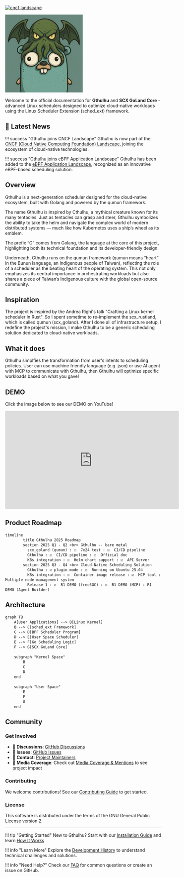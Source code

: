 <a href="https://landscape.cncf.io/?item=provisioning--automation-configuration--gthulhu" target="_blank"><img src="https://img.shields.io/badge/CNCF%20Landscape-5699C6?style=for-the-badge&logo=cncf&label=cncf" alt="cncf landscape" /></a>

<img src="https://raw.githubusercontent.com/Gthulhu/Gthulhu/main/assets/logo.png" width="250" alt="LOGO">

Welcome to the official documentation for **Gthulhu** and **SCX GoLand Core** - advanced Linux schedulers designed to optimize cloud-native workloads using the Linux Scheduler Extension (sched_ext) framework.

## 📰 Latest News

!!! success "Gthulhu joins CNCF Landscape"
    Gthulhu is now part of the [CNCF (Cloud Native Computing Foundation) Landscape](https://landscape.cncf.io/?item=provisioning--automation-configuration--gthulhu), joining the ecosystem of cloud-native technologies.

!!! success "Gthulhu joins eBPF Application Landscape"
    Gthulhu has been added to the [eBPF Application Landscape](https://ebpf.io/applications/), recognized as an innovative eBPF-based scheduling solution.



## Overview
Gthulhu is a next-generation scheduler designed for the cloud-native ecosystem, built with Golang and powered by the qumun framework.

The name Gthulhu is inspired by Cthulhu, a mythical creature known for its many tentacles. Just as tentacles can grasp and steer, Gthulhu symbolizes the ability to take the helm and navigate the complex world of modern distributed systems — much like how Kubernetes uses a ship’s wheel as its emblem.

The prefix “G” comes from Golang, the language at the core of this project, highlighting both its technical foundation and its developer-friendly design.

Underneath, Gthulhu runs on the qumun framework (qumun means “heart” in the Bunun language, an Indigenous people of Taiwan), reflecting the role of a scheduler as the beating heart of the operating system. This not only emphasizes its central importance in orchestrating workloads but also shares a piece of Taiwan’s Indigenous culture with the global open-source community.

## Inspiration
The project is inspired by the Andrea Righi's talk "Crafting a Linux kernel scheduler in Rust". So I spent sometime to re-implement the scx_rustland, which is called qumun (scx_goland). After I done all of infrastructure setup, I redefine the project's mission, I make Gthulhu to be a generic scheduling solution dedicated to cloud-native workloads.

## What it does
Gthulhu simplfies the transformation from user's intents to scheduling policies. User can use machine friendly language (e.g. json) or use AI agent with MCP to communicate with Gthulhu, then Gthulhu will optimize specific workloads based on what you gave!

## DEMO

Click the image below to see our DEMO on YouTube!

<iframe width="560" height="315" src="https://www.youtube.com/embed/p7cPlWHQrDY?si=WmI7TXsxTixD3E2C" title="YouTube video player" frameborder="0" allow="accelerometer; autoplay; clipboard-write; encrypted-media; gyroscope; picture-in-picture; web-share" referrerpolicy="strict-origin-when-cross-origin" allowfullscreen></iframe>

## Product Roadmap

```mermaid
timeline
        title Gthulhu 2025 Roadmap
        section 2025 Q1 - Q2 <br> Gthulhu -- bare metal 
          scx_goland (qumun) : ☑️  7x24 test : ☑️  CI/CD pipeline
          Gthulhu : ☑️  CI/CD pipeline : ☑️  Official doc
          K8s integration : ☑️  Helm chart support : ☑️  API Server
        section 2025 Q3 - Q4 <br> Cloud-Native Scheduling Solution
          Gthulhu : ☑️ plugin mode : ☑️  Running on Ubuntu 25.04
          K8s integration : ☑️  Container image release : ☑️  MCP tool : Multiple node management system
          Release 1 : ☑️  R1 DEMO (free5GC) : ☑️  R1 DEMO (MCP) : R1 DEMO (Agent Builder)
```

## Architecture

```mermaid
graph TB
    A[User Applications] --> B[Linux Kernel]
    B --> C[sched_ext Framework]
    C --> D[BPF Scheduler Program]
    D --> E[User Space Scheduler]
    E --> F[Go Scheduling Logic]
    F --> G[SCX GoLand Core]
    
    subgraph "Kernel Space"
        B
        C
        D
    end
    
    subgraph "User Space"
        E
        F
        G
    end
```


## Community

### Get Involved

- 💬 **Discussions**: [GitHub Discussions](https://github.com/Gthulhu/Gthulhu/discussions)
- 🐛 **Issues**: [GitHub Issues](https://github.com/Gthulhu/Gthulhu/issues)
- 📧 **Contact**: [Project Maintainers](mailto:maintainers@gthulhu.dev)
- 📰 **Media Coverage**: Check out [Media Coverage & Mentions](mentioned.en.md) to see project impact

### Contributing

We welcome contributions! See our [Contributing Guide](contributing.en.md) to get started.

### License

This software is distributed under the terms of the GNU General Public License version 2.

---

!!! tip "Getting Started"
    New to Gthulhu? Start with our [Installation Guide](installation.en.md) and learn [How It Works](how-it-works.en.md).

!!! info "Learn More"
    Explore the [Development History](development-history.en.md) to understand technical challenges and solutions.

!!! info "Need Help?"
    Check our [FAQ](faq.en.md) for common questions or create an issue on GitHub.
